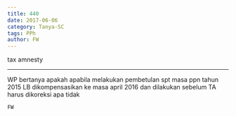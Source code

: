 ```yaml
---
title: 440
date: 2017-06-06
category: Tanya-SC
tags: PPh
author: FW
---
```


tax amnesty

---

WP bertanya apakah apabila melakukan pembetulan spt masa ppn tahun 2015 LB dikompensasikan ke masa april 2016 dan dilakukan sebelum TA harus dikoreksi apa tidak

`FW`
